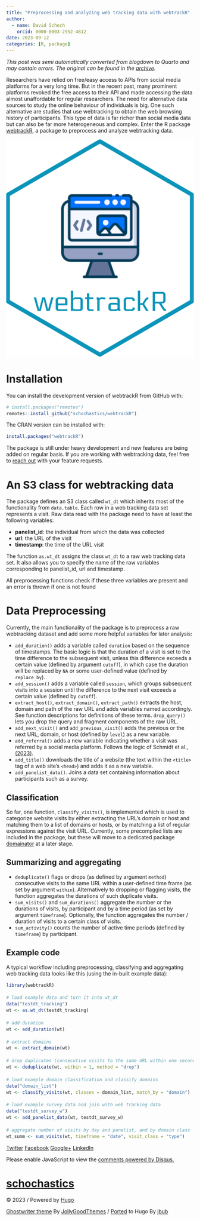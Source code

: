 ```yaml
---
title: "Preprocessing and analyzing web tracking data with webtrackR"
author:
  - name: David Schoch
    orcid: 0000-0003-2952-4812
date: 2023-09-12
categories: [R, package]
---
```




*This post was semi automatically converted from blogdown to Quarto and may contain errors. The original can be found in the [archive](http://archive.schochastics.net/post/preprocessing-and-analyzing-web-tracking-data-with-webtrackr/).*

Researchers have relied on free/easy access to APIs from social media
platforms for a very long time. But in the recent past, many prominent
platforms revoked the free access to their API and made accessing the
data almost unaffordable for regular researchers. The need for
alternative data sources to study the online behaviour of individuals is
big. One such alternative are studies that use webtracking to obtain the
web browsing history of participants. This type of data is far richer
than social media data but can also be far more heterogeneous and
complex. Enter the R package
[webtrackR](https://github.com/schochastics/webtrackR), a package to
preprocess and analyze webtracking data.

![](webtrackR.png)

# Installation

You can install the development version of webtrackR from GitHub with:

``` r
# install.packages("remotes")
remotes::install_github("schochastics/webtrackR")
```

The CRAN version can be installed with:

``` r
install.packages("webtrackR")
```

The package is still under heavy development and new features are being
added on regular basis. If you are working with webtracking data, feel
free to [reach out](https://github.com/schochastics/webtrackR/issues)
with your feature requests.

# An S3 class for webtracking data

The package defines an S3 class called `wt_dt` which inherits most of
the functionality from `data.table`. Each row in a web tracking data set
represents a visit. Raw data read with the package need to have at least
the following variables:

-   **panelist_id**: the individual from which the data was collected
-   **url**: the URL of the visit
-   **timestamp**: the time of the URL visit

The function `as.wt_dt` assigns the class `wt_dt` to a raw web tracking
data set. It also allows you to specify the name of the raw variables
corresponding to panelist_id, url and timestamp.

All preprocessing functions check if these three variables are present
and an error is thrown if one is not found

# Data Preprocessing

Currently, the main functionality of the package is to preprocess a raw
webtracking dataset and add some more helpful variables for later
analysis:

-   `add_duration()` adds a variable called `duration` based on the
    sequence of timestamps. The basic logic is that the duration of a
    visit is set to the time difference to the subsequent visit, unless
    this difference exceeds a certain value (defined by argument
    `cutoff`), in which case the duration will be replaced by `NA` or
    some user-defined value (defined by `replace_by`).
-   `add_session()` adds a variable called `session`, which groups
    subsequent visits into a session until the difference to the next
    visit exceeds a certain value (defined by `cutoff`).
-   `extract_host()`, `extract_domain()`, `extract_path()` extracts the
    host, domain and path of the raw URL and adds variables named
    accordingly. See function descriptions for definitions of these
    terms. `drop_query()` lets you drop the query and fragment
    components of the raw URL.
-   `add_next_visit()` and `add_previous_visit()` adds the previous or
    the next URL, domain, or host (defined by `level`) as a new
    variable.
-   `add_referral()` adds a new variable indicating whether a visit was
    referred by a social media platform. Follows the logic of Schmidt et
    al., [(2023)](https://doi.org/10.31235/osf.io/cks68).
-   `add_title()` downloads the title of a website (the text within the
    `<title>` tag of a web site’s `<head>`) and adds it as a new
    variable.
-   `add_panelist_data()`. Joins a data set containing information about
    participants such as a survey.

## Classification

So far, one function, `classify_visits()`, is implemented which is used
to categorize website visits by either extracting the URL’s domain or
host and matching them to a list of domains or hosts, or by matching a
list of regular expressions against the visit URL. Currently, some
precompiled lists are included in the package, but these will move to a
dedicated package
[domainator](https://github.com/schochastics/domainator) at a later
stage.

## Summarizing and aggregating

-   `deduplicate()` flags or drops (as defined by argument `method`)
    consecutive visits to the same URL within a user-defined time frame
    (as set by argument `within`). Alternatively to dropping or flagging
    visits, the function aggregates the durations of such duplicate
    visits.
-   `sum_visits()` and `sum_durations()` aggregate the number or the
    durations of visits, by participant and by a time period (as set by
    argument `timeframe`). Optionally, the function aggregates the
    number / duration of visits to a certain class of visits.
-   `sum_activity()` counts the number of active time periods (defined
    by `timeframe`) by participant.

## Example code

A typical workflow including preprocessing, classifying and aggregating
web tracking data looks like this (using the in-built example data):

``` r
library(webtrackR)

# load example data and turn it into wt_dt
data("testdt_tracking")
wt <- as.wt_dt(testdt_tracking)

# add duration
wt <- add_duration(wt)

# extract domains
wt <- extract_domain(wt)

# drop duplicates (consecutive visits to the same URL within one second)
wt <- deduplicate(wt, within = 1, method = "drop")

# load example domain classification and classify domains
data("domain_list")
wt <- classify_visits(wt, classes = domain_list, match_by = "domain")

# load example survey data and join with web tracking data
data("testdt_survey_w")
wt <- add_panelist_data(wt, testdt_survey_w)

# aggregate number of visits by day and panelist, and by domain class
wt_summ <- sum_visits(wt, timeframe = "date", visit_class = "type")
```

[
Twitter](https://twitter.com/share?text=Preprocessing%20and%20analyzing%20web%20tracking%20data%20with%20webtrackR&url=http%3a%2f%2fblog.schochastics.net%2fpost%2fpreprocessing-and-analyzing-web-tracking-data-with-webtrackr%2f)
[
Facebook](https://www.facebook.com/sharer/sharer.php?u=http%3a%2f%2fblog.schochastics.net%2fpost%2fpreprocessing-and-analyzing-web-tracking-data-with-webtrackr%2f)
[
Google+](https://plus.google.com/share?url=http%3a%2f%2fblog.schochastics.net%2fpost%2fpreprocessing-and-analyzing-web-tracking-data-with-webtrackr%2f)
[
LinkedIn](https://www.linkedin.com/shareArticle?mini=true&title=Preprocessing%20and%20analyzing%20web%20tracking%20data%20with%20webtrackR&url=http%3a%2f%2fblog.schochastics.net%2fpost%2fpreprocessing-and-analyzing-web-tracking-data-with-webtrackr%2f&summary=)

Please enable JavaScript to view the [comments powered by
Disqus.](https://disqus.com/?ref_noscript)

# [schochastics](http://blog.schochastics.net/ "schochastics")

[](#)

© 2023 / Powered by [Hugo](https://gohugo.io/)

[Ghostwriter theme](https://github.com/roryg/ghostwriter) By
[JollyGoodThemes](http://jollygoodthemes.com/) /
[Ported](https://github.com/jbub/ghostwriter) to Hugo By
[jbub](https://github.com/jbub)
